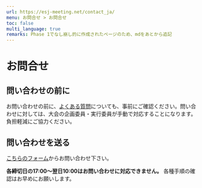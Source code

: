 ```yaml
---
url: https://esj-meeting.net/contact_ja/
menu: お問合せ > お問合せ
toc: false
multi_language: true
remarks: Phase 1でなし崩し的に作成されたページのため、mdをあとから追記
---
```


# お問合せ

## 問い合わせの前に
お問い合わせの前に、[よくある質問](faq_ja)についても、事前にご確認ください。問い合わせに対しては、大会の企画委員・実行委員が手動で対応することになります。負担軽減にご協力ください。

## 問い合わせを送る
[こちらのフォーム](https://otoiawase.jp/do/public/form/seitai/2)からお問い合わせ下さい。

**各締切日の17:00〜翌日10:00はお問い合わせに対応できません。** 各種手順の確認はお早めにお願いします。
